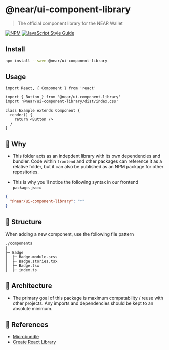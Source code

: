 # @near/ui-component-library
> The official component library for the NEAR Wallet

[![NPM](https://img.shields.io/npm/v/ui-component-library.svg)](https://www.npmjs.com/package/ui-component-library) [![JavaScript Style Guide](https://img.shields.io/badge/code_style-standard-brightgreen.svg)](https://standardjs.com)

## Install

```bash
npm install --save @near/ui-component-library
```

## Usage

```tsx
import React, { Component } from 'react'

import { Button } from '@near/ui-component-library'
import '@near/ui-component-library/dist/index.css'

class Example extends Component {
  render() {
    return <Button />
  }
}
```


## 🤔 Why

- This folder acts as an indepdent library with its own dependencies and bundler. Code within `frontend` and other packages can reference it as a relative folder, but it can also be published as an NPM package for other repositories.

- This is why you'll notice the following syntax in our frontend `package.json`:
```json
{
  "@near/ui-component-library": "*"
}
```

## 📁 Structure
When adding a new component, use the following file pattern
```
./components
|
├─ Badge
│  ├─ Badge.module.scss
│  ├─ Badge.stories.tsx
│  ├─ Badge.tsx
│  ├─ index.ts

```

## 💭 Architecture
- The primary goal of this package is maximum compatability / reuse with other projects. Any imports and dependencies should be kept to an absolute minimum.

## 🥂 References
- [Microbundle](https://github.com/developit/microbundle)
- [Create React Library](https://github.com/transitive-bullshit/create-react-library)

